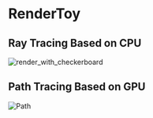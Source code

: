 # RenderToy

## Ray Tracing Based on CPU
![render_with_checkerboard](https://github.com/user-attachments/assets/97fb4854-d74a-468a-9814-8cb9e94db96c)

## Path Tracing Based on GPU
![Path](https://github.com/user-attachments/assets/a962323c-c89f-4f09-bde9-d504fab21fed)
